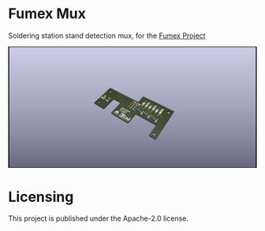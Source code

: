 # Fumex Mux
Soldering station stand detection mux, for the [Fumex Project](https://github.com/koszalix/fumex)

![Fumex Mux PCB](fumexMux.png)

# Licensing

This project is published under the Apache-2.0 license.
